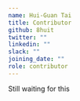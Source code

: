 ```yaml
---
name: Hui-Guan Tai
title: Contributor
github: 8huit
twitter: ""
linkedin: ""
slack: ""
joining_date: ""
role: contributor
---
```


Still waiting for this
